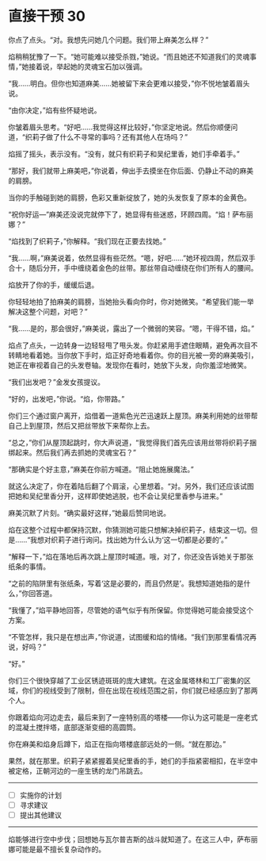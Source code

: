 # 直接干预 30

你点了点头。“对。我想先问她几个问题。我们带上麻美怎么样？”

焰稍稍犹豫了一下。“她可能难以接受杀戮，”她说。“而且她还不知道我们的灵魂事情，”她接着说，举起她的灵魂宝石加以强调。

“我……明白。但你也知道麻美……她被留下来会更难以接受，”你不悦地皱着眉头说。

“由你决定，”焰有些怀疑地说。

你皱着眉头思考。“好吧……我觉得这样比较好，”你坚定地说。然后你顺便问道，“织莉子做了什么不寻常的事吗？还有其他人在场吗？”

焰摇了摇头，表示没有。“没有，就只有织莉子和吴纪里香，她们手牵着手。”

“那好，我们就带上麻美吧，”你说着，伸出手去摸坐在你后面、仍静止不动的麻美的肩膀。

当你的手触碰到她的肩膀，色彩又重新绽放了，她的头发恢复了原本的金黄色。

“祝你好运—”麻美还没说完就停下了，她显得有些迷惑，环顾四周。“焰！萨布丽娜？”

“焰找到了织莉子，”你解释。“我们现在正要去找她。”

“我……啊，”麻美说着，依然显得有些茫然。“嗯，好吧……”她环视四周，然后双手合十，随后分开，手中缠绕着金色的丝带。那丝带自动缠绕在你们所有人的腰间。

焰放开了你的手，缓缓后退。

你轻轻地拍了拍麻美的肩膀，当她抬头看向你时，你对她微笑。“希望我们能一举解决这整个问题，对吧？”

“我……是的，那会很好，”麻美说，露出了一个微弱的笑容。“嗯，干得不错，焰。”

焰点了点头，一边转身一边轻轻甩了甩头发。你赶紧用手遮住眼睛，避免再次目不转睛地看着她。当你放下手时，焰正好奇地看着你。你的目光被一旁的麻美吸引，她正在审视着自己的头发卷轴。发现你在看时，她放下头发，向你羞涩地微笑。

“我们出发吧？”金发女孩提议。

“好的，出发吧，”你说。“焰，你带路。”

你们三个通过窗户离开，焰借着一道紫色光芒迅速跃上屋顶。麻美利用她的丝带帮自己上到屋顶，然后又把丝带放下来帮你上去。

“总之，”你们从屋顶起跳时，你大声说道，“我觉得我们首先应该用丝带将织莉子捆绑起来。然后我们再去抓她的灵魂宝石？”

“那确实是个好主意，”麻美在你前方喊道。“阻止她施展魔法。”

就这么决定了，你在着陆后翻了个肩滚，心里想着。“对。另外，我们还应该试图把她和吴纪里香分开，这样即使她逃脱，也不会让吴纪里香参与进来。”

麻美沉默了片刻。“确实最好这样，”她最后赞同地说。

焰在这整个过程中都保持沉默，你猜测她可能只想解决掉织莉子，结束这一切。但是……“我想对织莉子进行询问。找出她为什么认为‘这一切都是必要的’。”

“解释一下，”焰在落地后再次跳上屋顶时喊道。哦，对了，你还没告诉她关于那张纸条的事情。

“之前的陷阱里有张纸条，写着‘这是必要的，而且仍然是’。我想知道她指的是什么，”你回答道。

“我懂了，”焰平静地回答，尽管她的语气似乎有所保留。你觉得她可能会接受这个方案。

“不管怎样，我只是在想出声，”你说道，试图缓和焰的情绪。“我们到那里看情况再说，好吗？”

“好。”

你们三个很快穿越了工业区锈迹斑斑的庞大建筑。在这金属塔林和工厂密集的区域，你们的视线受到了限制，但在出现在视线范围之前，你们就已经感应到了那两个人。

你跟着焰向河边走去，最后来到了一座特别高的塔楼——你认为这可能是一座老式的混凝土搅拌塔，底部逐渐变细的高圆筒。

你在麻美和焰身后蹲下，焰正在指向塔楼底部远处的一侧。“就在那边。”

果然，就在那里。织莉子紧紧握着吴纪里香的手，她们的手指紧密相扣，在半空中被定格，正朝河边的一座生锈的龙门吊跳去。

---

- [ ] 实施你的计划
- [ ] 寻求建议
- [ ] 提出其他建议

---

焰能够进行空中步伐；回想她与瓦尔普吉斯的战斗就知道了。在这三人中，萨布丽娜可能是最不擅长复杂动作的。
